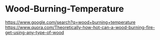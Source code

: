 # Wood-Burning-Temperature
https://www.google.com/search?q=wood+burning+temperature https://www.quora.com/Theoretically-how-hot-can-a-wood-burning-fire-get-using-any-type-of-wood
